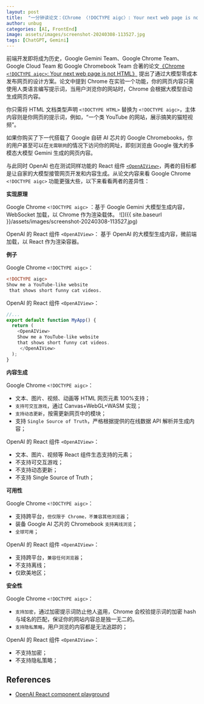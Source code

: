 ```yaml
---
layout: post
title:  "一分钟读论文：《Chrome 〈!DOCTYPE aigc〉: Your next web page is not HTML》"
author: unbug
categories: [AI, FrontEnd]
image: assets/images/screenshot-20240308-113527.jpg
tags: [ChatGPT, Gemini]
---
```

前端开发即将成为历史，Google Gemini Team、Google Chrome Team、Google Cloud Team 和 Google Chromebook Team 合著的论文[《Chrome `<!DOCTYPE aigc>`: Your next web page is not HTML》][paper1-url] 提出了通过大模型零成本发布网页的设计方案。论文中提到 Chrome 在实验一个功能，你的网页内容只需使用人类语言编写提示词，当用户浏览你的网站时，Chrome 会根据大模型自动生成网页内容。

你只需将 HTML 文档类型声明 `<!DOCTYPE HTML>` 替换为 `<!DOCTYPE aigc>`，主体内容则是你网页的提示词，例如，“一个类 YouTube 的网站，展示搞笑的猫短视频”。

如果你购买了下一代搭载了 Google 自研 AI 芯片的 Google Chromebooks，你的用户甚至可以在`无需联网`的情况下访问你的网址，即刻浏览由 Google 强大的多模态大模型 Gemini 生成的网页内容。

与此同时 OpenAI 也在测试同样功能的 React 组件 [`<OpenAIView>`][links-1]，两者的目标都是让自家的大模型接管网页开发和内容生成。从论文内容来看 Google Chrome `<!DOCTYPE aigc>` 功能更强大些，以下来看看两者的差异性：

**实现原理**

Google Chrome `<!DOCTYPE aigc>` ：基于 Google Gemini 大模型生成内容，WebSocket 加载，以 Chrome 作为渲染载体。
![]({{ site.baseurl }}/assets/images/screenshot-20240308-113527.jpg)

OpenAI 的 React 组件 `<OpenAIView>`： 基于 OpenAI 的大模型生成内容，微前端加载，以 React 作为渲染容器。

**例子**

Google Chrome `<!DOCTYPE aigc>`：

```html
<!DOCTYPE aigc>
Show me a YouTube-like website
 that shows short funny cat videos.

```


OpenAI 的 React 组件 `<OpenAIView>`：

```js
//...
export default function MyApp() {
  return (
    <OpenAIView>
    Show me a YouTube-like website 
    that shows short funny cat videos.
     </OpenAIView>
  );
}
```

**内容生成**

Google Chrome `<!DOCTYPE aigc>`：

- 文本、图片、视频、动画等 HTML 网页元素 100%支持；
- `支持可交互游戏`，通过  Canvas+WebGL+WASM 实现；
- `支持动态更新`，按需更新网页中的模块；
- 支持 `Single Source of Truth`，严格根据提供的在线数据 API 解析并生成内容；

OpenAI 的 React 组件 `<OpenAIView>`：

- 文本、图片、视频等 React 组件生态支持的元素；
- 不支持可交互游戏；
- 不支持动态更新；
- 不支持 Single Source of Truth；

**可用性**

Google Chrome `<!DOCTYPE aigc>`：

- 支持跨平台，`但仅限于 Chrome，不兼容其他浏览器`；
- 装备 Google AI 芯片的 Chromebook `支持离线浏览`；
- `全球可用`；

OpenAI 的 React 组件 `<OpenAIView>`：

- 支持跨平台，`兼容任何浏览器`；
- 不支持离线；
- 仅欧美地区；

**安全性**

Google Chrome `<!DOCTYPE aigc>`：

- `支持加密`，通过加密提示词防止他人盗用，Chrome 会校验提示词的加密 hash 与域名的匹配，保证你的网站内容总是独一无二的。
- `支持隐私策略`，用户浏览的内容都是无法追踪的；

OpenAI 的 React 组件 `<OpenAIView>`：

- 不支持加密；
- 不支持隐私策略；

## References
- [OpenAI React component playground][links-1]


[paper1-url]: https://arxiv.org/pdf/2312.11805.pdf
[links-1]: https://platform.openai.com/playground